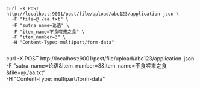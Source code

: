 ```
curl -X POST http://localhost:9001/post/file/upload/abc123/application-json \
  -F "file=@./aa.txt" \
  -F "sutra_name=论语" \
  -F "item_name=不食嗟来之食" \
  -F "item_number=3" \
  -H "Content-Type: multipart/form-data"
  
```


curl -X POST http://localhost:9001/post/file/upload/abc123/application-json \
  -F "sutra_name=论语&item_number=3&item_name=不食嗟来之食&file=@./aa.txt"\
  -H "Content-Type: multipart/form-data"
  
